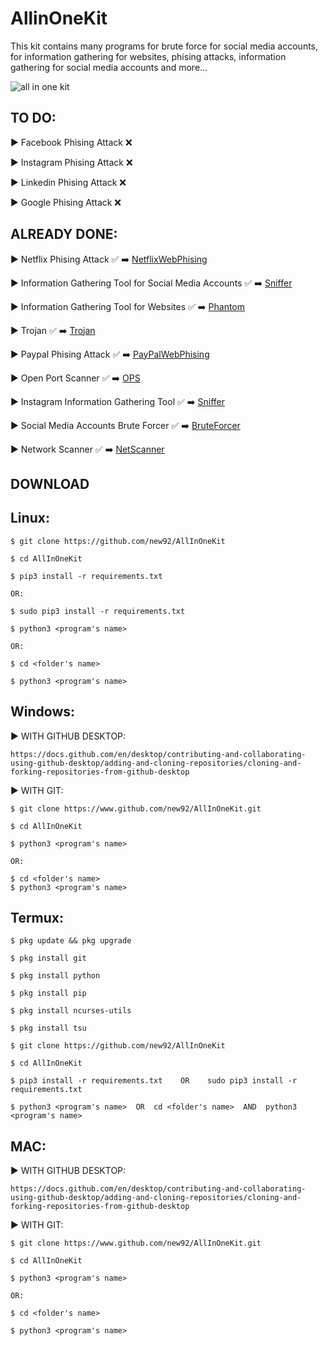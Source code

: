 # AllinOneKit
This kit contains many programs for brute force for social media accounts, for information gathering for websites, phising attacks, information gathering for social media accounts and more...


![all in one kit](https://user-images.githubusercontent.com/94779840/170300287-5b7b9ae4-59b6-4f13-beb7-da4bc30fe67e.png)


## TO DO: 


▶ Facebook Phising Attack :x:

▶ Instagram Phising Attack :x:             

▶ Linkedin Phising Attack :x:

▶ Google Phising Attack :x:


## ALREADY DONE:

▶ Netflix Phising Attack :white_check_mark: ➡️ <a href="https://github.com/new92/AllInOneKit/tree/main/WebPhising/NetflixWebPhising">NetflixWebPhising</a>

▶ Information Gathering Tool for Social Media Accounts :white_check_mark: ➡️ <a href="https://github.com/new92/AllInOneKit/blob/main/Sniffer.py">Sniffer</a>

▶ Information Gathering Tool for Websites :white_check_mark: ➡️ <a href="https://github.com/new92/AllInOneKit/tree/main/Phantom">Phantom</a>

▶ Trojan :white_check_mark: ➡️ <a href="https://github.com/new92/AllInOneKit/tree/main/Trojan">Trojan</a>

▶ Paypal Phising Attack ✅ ➡️ <a href="https://github.com/new92/AllInOneKit/tree/main/WebPhising/PayPalWebPhising">PayPalWebPhising</a>

▶ Open Port Scanner ✅ ➡️ <a href="https://github.com/new92/AllInOneKit/tree/main/OPS">OPS</a>

▶ Instagram Information Gathering Tool ✅ ➡️ <a href="https://github.com/new92/AllInOneKit/blob/main/Sniffer.py">Sniffer</a> 

▶ Social Media Accounts Brute Forcer ✅ ➡️ <a href="https://github.com/new92/AllInOneKit/tree/main/BruteForce">BruteForcer</a>

▶ Network Scanner ✅ ➡️ <a href="https://github.com/new92/AllInOneKit/tree/main/NetworkScanner">NetScanner</a>


<h2> DOWNLOAD </h2>

## Linux:

    $ git clone https://github.com/new92/AllInOneKit

    $ cd AllInOneKit

    $ pip3 install -r requirements.txt    
    
    OR:
    
    $ sudo pip3 install -r requirements.txt

    $ python3 <program's name>  
    
    OR:  
    
    $ cd <folder's name>  
    
    $ python3 <program's name>
  

## Windows:

▶ WITH GITHUB DESKTOP: 

    https://docs.github.com/en/desktop/contributing-and-collaborating-using-github-desktop/adding-and-cloning-repositories/cloning-and-forking-repositories-from-github-desktop

▶ WITH GIT: 
    
    $ git clone https://www.github.com/new92/AllInOneKit.git
    
    $ cd AllInOneKit
    
    $ python3 <program's name>  
    
    OR:
    
    $ cd <folder's name>
    $ python3 <program's name>


## Termux:
  
    $ pkg update && pkg upgrade
  
    $ pkg install git
  
    $ pkg install python
  
    $ pkg install pip

    $ pkg install ncurses-utils

    $ pkg install tsu
  
    $ git clone https://github.com/new92/AllInOneKit
  
    $ cd AllInOneKit 
  
    $ pip3 install -r requirements.txt    OR    sudo pip3 install -r requirements.txt
  
    $ python3 <program's name>  OR  cd <folder's name>  AND  python3 <program's name>  
  
## MAC:

▶ WITH GITHUB DESKTOP: 

    https://docs.github.com/en/desktop/contributing-and-collaborating-using-github-desktop/adding-and-cloning-repositories/cloning-and-forking-repositories-from-github-desktop

▶ WITH GIT:
       
    $ git clone https://www.github.com/new92/AllInOneKit.git
    
    $ cd AllInOneKit
    
    $ python3 <program's name>
    
    OR:
    
    $ cd <folder's name>
    
    $ python3 <program's name>
